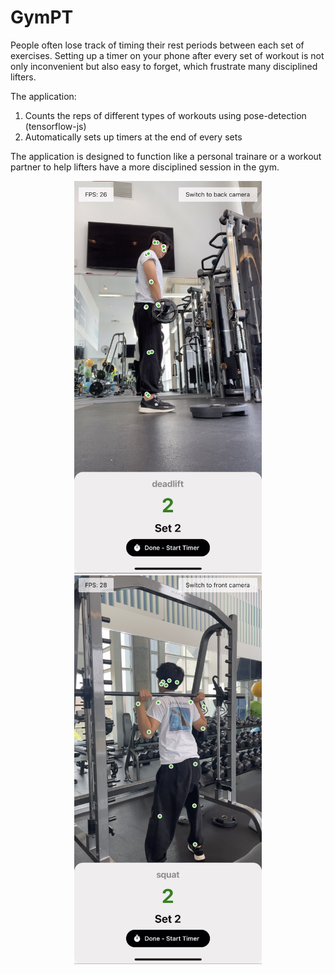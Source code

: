 # GymPT

People often lose track of timing their rest periods between each set of exercises. Setting up a timer on your phone after every set of workout is not only inconvenient but also easy to forget, which frustrate many disciplined lifters.

The application:
1) Counts the reps of different types of workouts using pose-detection (tensorflow-js)
2) Automatically sets up timers at the end of every sets

The application is designed to function like a personal trainare or a workout partner to help lifters have a more disciplined session in the gym.

<p align="middle">
  <img src="assets/img1.jpg" width="300" />
  <img src="assets/img2.jpg" width="300" /> 
</p>
